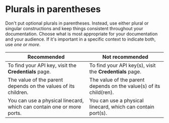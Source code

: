 





# Plurals in parentheses  

Don't put optional plurals in parentheses. Instead, use either plural or
singular constructions and keep things consistent throughout your documentation. Choose
what is most appropriate for your documentation and your audience. If it's important in
a specific context to indicate both, use *one or more*.

| Recommended | Not recommended |
| --- | --- |
| To find your API key, visit the **Credentials** page. | To find your API key(s), visit the **Credentials** page. |
| The value of the parent depends on the values of its children. | The value of the parent depends on the value(s) of its child(ren). |
| You can use a physical linecard, which can contain one or more ports. | You can use a physical linecard, which can contain port(s). |






